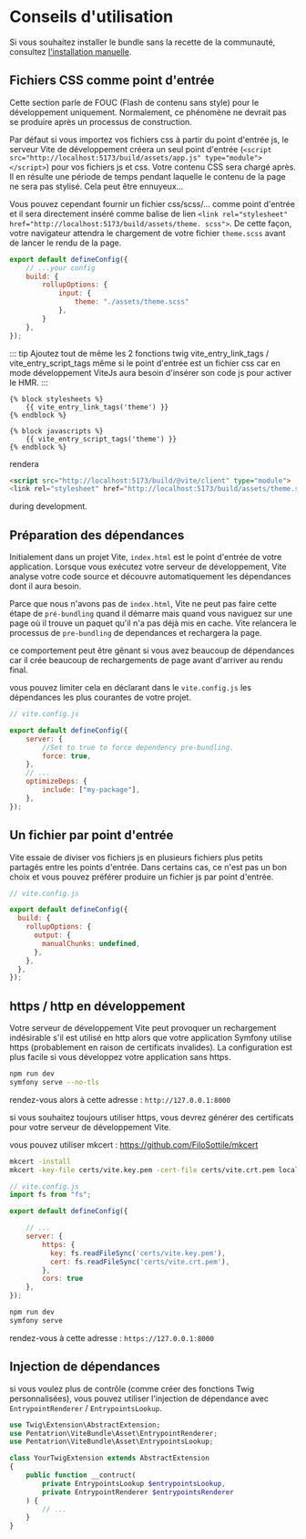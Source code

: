 
# Conseils d'utilisation

Si vous souhaitez installer le bundle sans la recette de la communauté, consultez [l'installation manuelle](/fr/extra/manual-installation.html).

## Fichiers CSS comme point d'entrée

Cette section parle de FOUC (Flash de contenu sans style) pour le développement uniquement. Normalement, ce phénomène ne devrait pas se produire après un processus de construction.

Par défaut si vous importez vos fichiers css à partir du point d'entrée js, le serveur Vite de développement créera un seul point d'entrée (`<script src="http://localhost:5173/build/assets/app.js" type="module"> </script>`) pour vos fichiers js et css. Votre contenu CSS sera chargé après. Il en résulte une période de temps pendant laquelle le contenu de la page ne sera pas stylisé. Cela peut être ennuyeux...

Vous pouvez cependant fournir un fichier css/scss/... comme point d'entrée et il sera directement inséré comme balise de lien `<link rel="stylesheet" href="http://localhost:5173/build/assets/theme. scss">`.
De cette façon, votre navigateur attendra le chargement de votre fichier `theme.scss` avant de lancer le rendu de la page.

```js
export default defineConfig({
    // ...your config
    build: {
        rollupOptions: {
            input: {
                theme: "./assets/theme.scss"
            },
        }
    },
});
```

::: tip
Ajoutez tout de même les 2 fonctions twig vite_entry_link_tags / vite_entry_script_tags
même si le point d'entrée est un fichier css car en mode développement ViteJs aura besoin d'insérer son code js pour activer le HMR.
:::

```twig
{% block stylesheets %}
    {{ vite_entry_link_tags('theme') }}
{% endblock %}

{% block javascripts %}
    {{ vite_entry_script_tags('theme') }}
{% endblock %}
```

rendera
```html
<script src="http://localhost:5173/build/@vite/client" type="module">
<link rel="stylesheet" href="http://localhost:5173/build/assets/theme.scss">
```
during development.

## Préparation des dépendances

Initialement dans un projet Vite, `index.html` est le point d'entrée de votre application. Lorsque vous exécutez votre serveur de développement, Vite analyse votre code source et découvre automatiquement les dépendances dont il aura besoin.

Parce que nous n'avons pas de `index.html`, Vite ne peut pas faire cette étape de `pré-bundling` quand il démarre mais quand vous naviguez sur une page où il trouve un paquet qu'il n'a pas déjà mis en cache. Vite relancera le processus de `pre-bundling` de dependances et rechargera la page.

ce comportement peut être gênant si vous avez beaucoup de dépendances car il crée beaucoup de rechargements de page avant d'arriver au rendu final.

vous pouvez limiter cela en déclarant dans le `vite.config.js` les dépendances les plus courantes de votre projet.

```js
// vite.config.js

export default defineConfig({
    server: {
        //Set to true to force dependency pre-bundling.
        force: true,
    },
    // ...
    optimizeDeps: {
        include: ["my-package"],
    },
});
```
## Un fichier par point d'entrée

Vite essaie de diviser vos fichiers js en plusieurs fichiers plus petits partagés entre les points d'entrée. Dans certains cas, ce n'est pas un bon choix et vous pouvez préférer produire un fichier js par point d'entrée.

```js
// vite.config.js

export default defineConfig({
  build: {
    rollupOptions: {
      output: {
        manualChunks: undefined,
      },
    },
  },
});
```

## https / http en développement

Votre serveur de développement Vite peut provoquer un rechargement indésirable s'il est utilisé en http alors que votre application Symfony utilise https (probablement en raison de certificats invalides). La configuration est plus facile si vous développez votre application sans https.


```bash
npm run dev
symfony serve --no-tls
```

rendez-vous alors à cette adresse : `http://127.0.0.1:8000`

si vous souhaitez toujours utiliser https, vous devrez générer des certificats pour votre serveur de développement Vite.

vous pouvez utiliser mkcert : https://github.com/FiloSottile/mkcert

```bash
mkcert -install
mkcert -key-file certs/vite.key.pem -cert-file certs/vite.crt.pem localhost 127.0.0.1

```

```js
// vite.config.js
import fs from "fs";

export default defineConfig({

    // ...
    server: {
        https: {
          key: fs.readFileSync('certs/vite.key.pem'),
          cert: fs.readFileSync('certs/vite.crt.pem'),
        },
        cors: true
    },
});
```

```bash
npm run dev
symfony serve
```

rendez-vous à cette adresse : `https://127.0.0.1:8000`

## Injection de dépendances

si vous voulez plus de contrôle (comme créer des fonctions Twig personnalisées),
vous pouvez utiliser l'injection de dépendance avec `EntrypointRenderer` / `EntrypointsLookup`.

```php
use Twig\Extension\AbstractExtension;
use Pentatrion\ViteBundle\Asset\EntrypointRenderer;
use Pentatrion\ViteBundle\Asset\EntrypointsLookup;

class YourTwigExtension extends AbstractExtension
{
    public function __contruct(
        private EntrypointsLookup $entrypointsLookup,
        private EntrypointRenderer $entrypointsRenderer
    ) {
        // ...
    }
}
```

